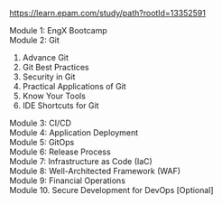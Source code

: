https://learn.epam.com/study/path?rootId=13352591

Module 1: EngX Bootcamp  
Module 2: Git
1) Advance Git
2) Git Best Practices
3) Security in Git
4) Practical Applications of Git
5) Know Your Tools
6) IDE Shortcuts for Git
   
Module 3: CI/CD  
Module 4: Application Deployment  
Module 5: GitOps  
Module 6: Release Process  
Module 7: Infrastructure as Code (IaC)  
Module 8: Well-Architected Framework (WAF)  
Module 9: Financial Operations  
Module 10. Secure Development for DevOps [Optional]  
